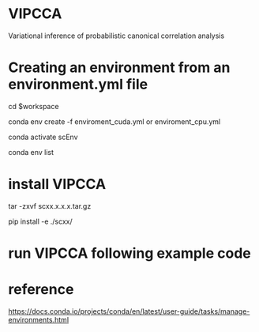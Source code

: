 # VIPCCA
Variational inference of probabilistic canonical correlation analysis


# Creating an environment from an environment.yml file
cd $workspace

conda env create -f enviroment_cuda.yml or enviroment_cpu.yml

conda activate scEnv

conda env list

# install VIPCCA
tar -zxvf scxx.x.x.x.tar.gz

pip install -e ./scxx/

# run VIPCCA following example code

# reference
https://docs.conda.io/projects/conda/en/latest/user-guide/tasks/manage-environments.html

